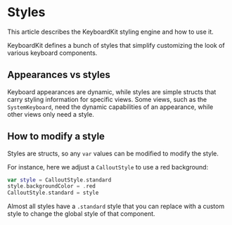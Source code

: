 # Styles

This article describes the KeyboardKit styling engine and how to use it.

KeyboardKit defines a bunch of styles that simplify customizing the look of various keyboard components.


## Appearances vs styles

Keyboard appearances are dynamic, while styles are simple structs that carry styling information for specific views. Some views, such as the ``SystemKeyboard``, need the dynamic capabilities of an appearance, while other views only need a style.



## How to modify a style

Styles are structs, so any `var` values can be modified to modify the style. 

For instance, here we adjust a ``CalloutStyle`` to use a red background:

```swift
var style = CalloutStyle.standard
style.backgroundColor = .red
CalloutStyle.standard = style
```

Almost all styles have a `.standard` style that you can replace with a custom style to change the global style of that component. 
